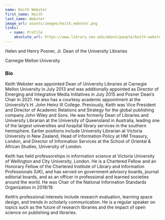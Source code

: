 ```yaml
---
name: Keith Webster
first_name: Keith
last_name: Webster
image_url: assets/images/keith_webster.png
links:
  - name: Profile
    absolute_url: https://www.library.cmu.edu/about/people/keith-webster
---
```


Helen and Henry Posner, Jr. Dean of the University Libraries

Carnegie Mellon University

### Bio

Keith Webster was appointed Dean of University Libraries at Carnegie Mellon University in July 2013 and was additionally appointed as Director of Emerging and Integrative Media Initiatives in July 2015 and Posner Dean’s Chair in 2021. He also has a courtesy academic appointment at the University’s H. John Heinz III College. Previously, Keith was Vice President and Director of Academic Relations and Strategy for the global publishing company John Wiley and Sons. He was formerly Dean of Libraries and University Librarian at the University of Queensland in Australia, leading one of the largest universities and hospital library services in the southern hemisphere. Earlier positions include University Librarian at Victoria University in New Zealand, Head of Information Policy at HM Treasury, London, and Director of Information Services at the School of Oriental & African Studies, University of London.

Keith has held professorships in information science at Victoria University of Wellington and City University, London. He is a Chartered Fellow and an Honorary Fellow of the Chartered Institute of Library and Information Professionals (UK), and has served on government advisory boards, journal editorial boards, and as an officer in professional and learned societies around the world. He was Chair of the National Information Standards Organization in 2018/19.

Keith’s professional interests include research evaluation, learning space design, and trends in scholarly communication. He is a regular speaker on topics such as the future of research libraries and the impact of open science on publishing and libraries.
